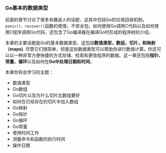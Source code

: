 ### Go基本的数据类型

前面的章节讨论了很多有趣迷人的话题，这其中包括Go的垃圾回收机制，`panic()、recover()`函数的使用，不安全包，如何使用Go调用C代码以及如何使用C程序调用Go代码，还包含了Go编译器在编译Go时形成的程序树的介绍。

本章的主要话题是Go的基本数据类型，这包括**数值类型，数组，切片，和映射（maps)**. 尽管它们很简单，但是这些数据类型可以帮助你进行数值计算。你还可以以一种非常方便快捷的方式存储、检索和更改程序的数据。这一章还包括**指针、常量、循环**以及如何在**Go中处理日期和时间**。


本章你将会学习的主题：


- 数值类型
- Go数组
- Go切片以及为什么切片比数组要好
- 如何在已经存在的切片中加入数组
- Go映射
- Go指针
- Go循环
- Go常量
- 使用时间工作
- 测量命令和函数的执行时间
- 操作日期